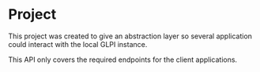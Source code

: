 # Project
This project was created to give an abstraction layer so several application could interact with the local GLPI instance.

This API only covers the required endpoints for the client applications.